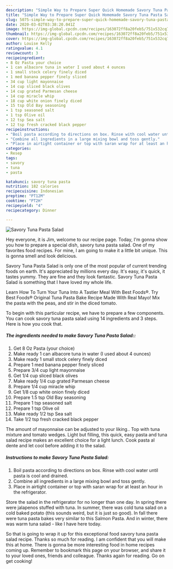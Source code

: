 ```yaml
---
description: "Simple Way to Prepare Super Quick Homemade Savory Tuna Pasta Salad"
title: "Simple Way to Prepare Super Quick Homemade Savory Tuna Pasta Salad"
slug: 5075-simple-way-to-prepare-super-quick-homemade-savory-tuna-pasta-salad
date: 2020-03-02T03:38:20.041Z
image: https://img-global.cpcdn.com/recipes/163072ff8a20feb5/751x532cq70/savory-tuna-pasta-salad-recipe-main-photo.jpg
thumbnail: https://img-global.cpcdn.com/recipes/163072ff8a20feb5/751x532cq70/savory-tuna-pasta-salad-recipe-main-photo.jpg
cover: https://img-global.cpcdn.com/recipes/163072ff8a20feb5/751x532cq70/savory-tuna-pasta-salad-recipe-main-photo.jpg
author: Louise Kelly
ratingvalue: 4.1
reviewcount: 3
recipeingredient:
- 8 Oz Pasta your choice
- 1 can albacore tuna in water I used about 4 ounces
- 1 small stock celery finely diced
- 1 med banana pepper finely sliced
- 34 cup light mayonnaise
- 14 cup sliced black olives
- 14 cup grated Parmesan cheese
- 14 cup miracle whip
- 18 cup white onion finely diced
- 15 tsp Old Bay seasoning
- 1 tsp seasoned salt
- 1 tsp Olive oil
- 12 tsp Sea salt
- 12 tsp fresh cracked black pepper
recipeinstructions:
- "Boil pasta according to directions on box. Rinse with cool water until pasta is cool and drained."
- "Combine all ingredients in a large mixing bowl and toss gently."
- "Place in airtight container or top with saran wrap for at least an hour in the refrigerator."
categories:
- Resep
tags:
- savory
- tuna
- pasta

katakunci: savory tuna pasta
nutrition: 182 calories
recipecuisine: Indonesian
preptime: "PT12M"
cooktime: "PT2H"
recipeyield: "4"
recipecategory: Dinner

---
```



![Savory Tuna Pasta Salad](https://img-global.cpcdn.com/recipes/163072ff8a20feb5/751x532cq70/savory-tuna-pasta-salad-recipe-main-photo.jpg)

Hey everyone, it is Jim, welcome to our recipe page. Today, I'm gonna show you how to prepare a special dish, savory tuna pasta salad. One of my favorites food recipes. For mine, I am going to make it a little bit unique. This is gonna smell and look delicious.

Savory Tuna Pasta Salad is only one of the most popular of current trending foods on earth. It's appreciated by millions every day. It's easy, it's quick, it tastes yummy. They are fine and they look fantastic. Savory Tuna Pasta Salad is something that I have loved my whole life.

Learn How To Turn Your Tuna Into A Tastier Meal With Best Foods®. Try Best Foods® Original Tuna Pasta Bake Recipe Made With Real Mayo! Mix the pasta with the peas, and stir in the diced tomato.


To begin with this particular recipe, we have to prepare a few components. You can cook savory tuna pasta salad using 14 ingredients and 3 steps. Here is how you cook that.

##### The ingredients needed to make Savory Tuna Pasta Salad::

1. Get 8 Oz Pasta (your choice)
1. Make ready 1 can albacore tuna in water (I used about 4 ounces)
1. Make ready 1 small stock celery finely diced
1. Prepare 1 med banana pepper finely sliced
1. Prepare 3/4 cup light mayonnaise
1. Get 1/4 cup sliced black olives
1. Make ready 1/4 cup grated Parmesan cheese
1. Prepare 1/4 cup miracle whip
1. Get 1/8 cup white onion finely diced
1. Prepare 1.5 tsp Old Bay seasoning
1. Prepare 1 tsp seasoned salt
1. Prepare 1 tsp Olive oil
1. Make ready 1/2 tsp Sea salt
1. Take 1/2 tsp fresh cracked black pepper


The amount of mayonnaise can be adjusted to your liking.. Top with tuna mixture and tomato wedges. Light but filling, this quick, easy pasta and tuna salad recipe makes an excellent choice for a light lunch. Cook pasta al dente and let cool before adding it to the salad. 

##### Instructions to make Savory Tuna Pasta Salad:

1. Boil pasta according to directions on box. Rinse with cool water until pasta is cool and drained.
1. Combine all ingredients in a large mixing bowl and toss gently.
1. Place in airtight container or top with saran wrap for at least an hour in the refrigerator.


Store the salad in the refrigerator for no longer than one day. In spring there were jalapenos stuffed with tuna. In summer, there was cold tuna salad on a cold baked potato (this sounds weird, but it is just so good). In fall there were tuna pasta bakes very similar to this Salmon Pasta. And in winter, there was warm tuna salad - like I have here today. 

So that is going to wrap it up for this exceptional food savory tuna pasta salad recipe. Thanks so much for reading. I am confident that you will make this at home. There is gonna be more interesting food in home recipes coming up. Remember to bookmark this page on your browser, and share it to your loved ones, friends and colleague. Thanks again for reading. Go on get cooking!
